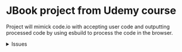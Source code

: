 # JBook project from Udemy course

Project will mimick code.io with accepting user code and
outputting processed code by using esbuild to process the
code in the browser.

<details>
  <summary>Issues</summary>

Solved issue with my dev-configuration to add `esbuild.wasm`
file to `dist` directory by running:

```sh
npm i -D copy-webpack-plugin
```

In `config/webpack.common.js` add:

```javascript
const CopyWebpackPlugin = require("copy-webpack-plugin");

module.exports = {
  // ...,
  plugins: [
    new CopyWebpackPlugin({
      patterns: [
        {
          from: "public", // copies all public dir contents to dist dir
        },
      ],
    }),
  ],
};
```

---

Solved issue with saving changes and browser showing error:

```sh
GET http://localhost:3000/favicon.ico  [HTTP/1.1 404 Not Found 0ms]
```

In `config/webpack.common.js` add:

```javascript
module.exports = {
  // ...,
  plugins: [
    new CopyWebpackPlugin({
      patterns: [
        {
          from: "public/esbuild.wasm",
        },
      ],
    }),
  ],
};
```

---

</details>
